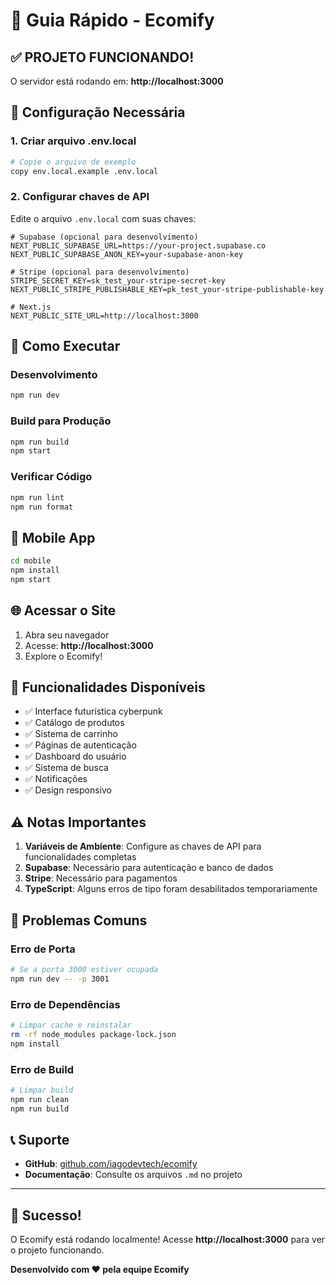 # 🚀 Guia Rápido - Ecomify

## ✅ **PROJETO FUNCIONANDO!**

O servidor está rodando em: **http://localhost:3000**

## 🔧 **Configuração Necessária**

### **1. Criar arquivo .env.local**
```bash
# Copie o arquivo de exemplo
copy env.local.example .env.local
```

### **2. Configurar chaves de API**
Edite o arquivo `.env.local` com suas chaves:

```env
# Supabase (opcional para desenvolvimento)
NEXT_PUBLIC_SUPABASE_URL=https://your-project.supabase.co
NEXT_PUBLIC_SUPABASE_ANON_KEY=your-supabase-anon-key

# Stripe (opcional para desenvolvimento)
STRIPE_SECRET_KEY=sk_test_your-stripe-secret-key
NEXT_PUBLIC_STRIPE_PUBLISHABLE_KEY=pk_test_your-stripe-publishable-key

# Next.js
NEXT_PUBLIC_SITE_URL=http://localhost:3000
```

## 🎯 **Como Executar**

### **Desenvolvimento**
```bash
npm run dev
```

### **Build para Produção**
```bash
npm run build
npm start
```

### **Verificar Código**
```bash
npm run lint
npm run format
```

## 📱 **Mobile App**
```bash
cd mobile
npm install
npm start
```

## 🌐 **Acessar o Site**

1. Abra seu navegador
2. Acesse: **http://localhost:3000**
3. Explore o Ecomify!

## 🎨 **Funcionalidades Disponíveis**

- ✅ Interface futurística cyberpunk
- ✅ Catálogo de produtos
- ✅ Sistema de carrinho
- ✅ Páginas de autenticação
- ✅ Dashboard do usuário
- ✅ Sistema de busca
- ✅ Notificações
- ✅ Design responsivo

## ⚠️ **Notas Importantes**

1. **Variáveis de Ambiente**: Configure as chaves de API para funcionalidades completas
2. **Supabase**: Necessário para autenticação e banco de dados
3. **Stripe**: Necessário para pagamentos
4. **TypeScript**: Alguns erros de tipo foram desabilitados temporariamente

## 🚨 **Problemas Comuns**

### **Erro de Porta**
```bash
# Se a porta 3000 estiver ocupada
npm run dev -- -p 3001
```

### **Erro de Dependências**
```bash
# Limpar cache e reinstalar
rm -rf node_modules package-lock.json
npm install
```

### **Erro de Build**
```bash
# Limpar build
npm run clean
npm run build
```

## 📞 **Suporte**

- **GitHub**: [github.com/iagodevtech/ecomify](https://github.com/iagodevtech/ecomify)
- **Documentação**: Consulte os arquivos `.md` no projeto

---

## 🎉 **Sucesso!**

O Ecomify está rodando localmente! Acesse **http://localhost:3000** para ver o projeto funcionando.

**Desenvolvido com ❤️ pela equipe Ecomify**
